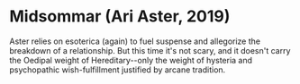 # Midsommar (Ari Aster, 2019)
Aster relies on esoterica (again) to fuel suspense and allegorize the breakdown of a relationship. But this time it's not scary, and it doesn't carry the Oedipal weight of Hereditary--only the weight of hysteria and psychopathic wish-fulfillment justified by arcane tradition.